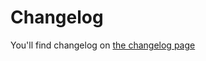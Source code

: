 # Changelog
You'll find changelog on [the changelog page](https://waha.devlike.pro/docs/help/changelog/)
